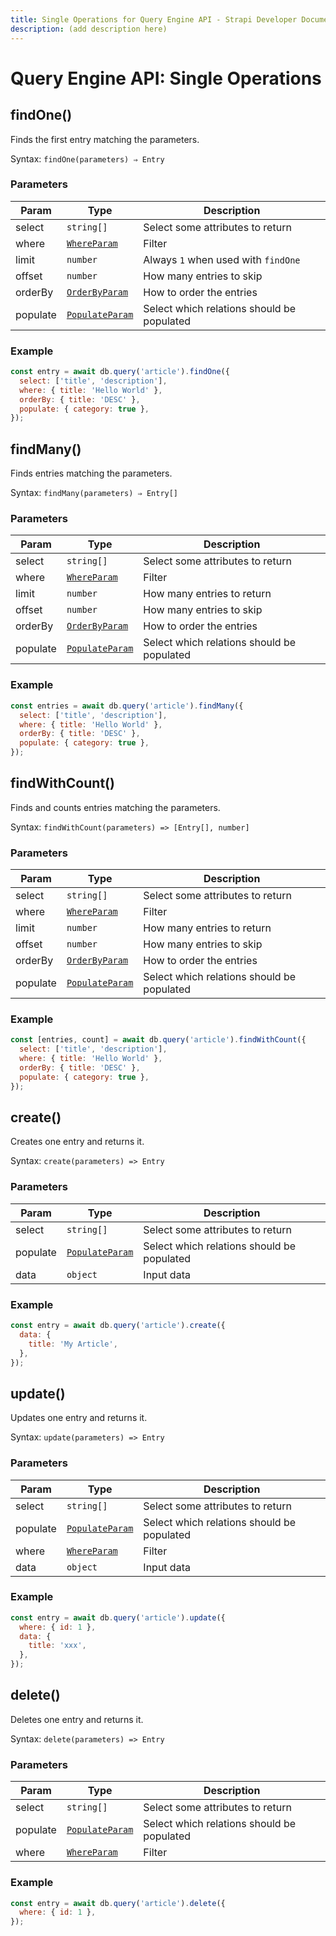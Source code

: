 ```yaml
---
title: Single Operations for Query Engine API - Strapi Developer Documentation
description: (add description here)
---
```

<!-- TODO: update SEO tags -->

# Query Engine API: Single Operations

## findOne()

Finds the first entry matching the parameters.

Syntax: `findOne(parameters) ⇒ Entry`

### Parameters

| Param    | Type                           | Description                                |
| -------- | ------------------------------ | ------------------------------------------ |
| select   | `string[]`                     | Select some attributes to return           |
| where    | [`WhereParam`](#filtering)     | Filter                                     |
| limit    | `number`                       | Always `1` when used with `findOne`        |
| offset   | `number`                       | How many entries to skip                   |
| orderBy  | [`OrderByParam`](#ordering)    | How to order the entries                   |
| populate | [`PopulateParam`](#populating) | Select which relations should be populated |

### Example

```js
const entry = await db.query('article').findOne({
  select: ['title', 'description'],
  where: { title: 'Hello World' },
  orderBy: { title: 'DESC' },
  populate: { category: true },
});
```

## findMany()

Finds entries matching the parameters.

Syntax: `findMany(parameters) ⇒ Entry[]`

### Parameters

| Param    | Type                           | Description                                |
| -------- | ------------------------------ | ------------------------------------------ |
| select   | `string[]`                     | Select some attributes to return           |
| where    | [`WhereParam`](#filtering)     | Filter                                     |
| limit    | `number`                       | How many entries to return                 |
| offset   | `number`                       | How many entries to skip                   |
| orderBy  | [`OrderByParam`](#ordering)    | How to order the entries                   |
| populate | [`PopulateParam`](#populating) | Select which relations should be populated |

### Example

```js
const entries = await db.query('article').findMany({
  select: ['title', 'description'],
  where: { title: 'Hello World' },
  orderBy: { title: 'DESC' },
  populate: { category: true },
});
```

## findWithCount()

Finds and counts entries matching the parameters.

Syntax: `findWithCount(parameters) => [Entry[], number]`

### Parameters

| Param    | Type                           | Description                                |
| -------- | ------------------------------ | ------------------------------------------ |
| select   | `string[]`                     | Select some attributes to return           |
| where    | [`WhereParam`](#filtering)     | Filter                                     |
| limit    | `number`                       | How many entries to return                 |
| offset   | `number`                       | How many entries to skip                   |
| orderBy  | [`OrderByParam`](#ordering)    | How to order the entries                   |
| populate | [`PopulateParam`](#populating) | Select which relations should be populated |

### Example

```js
const [entries, count] = await db.query('article').findWithCount({
  select: ['title', 'description'],
  where: { title: 'Hello World' },
  orderBy: { title: 'DESC' },
  populate: { category: true },
});
```

## create()

Creates one entry and returns it.

Syntax: `create(parameters) => Entry`

### Parameters

| Param    | Type                           | Description                                |
| -------- | ------------------------------ | ------------------------------------------ |
| select   | `string[]`                     | Select some attributes to return           |
| populate | [`PopulateParam`](#populating) | Select which relations should be populated |
| data     | `object`                       | Input data                                 |

### Example

```js
const entry = await db.query('article').create({
  data: {
    title: 'My Article',
  },
});
```

## update()

Updates one entry and returns it.

Syntax: `update(parameters) => Entry`

### Parameters

| Param    | Type                           | Description                                |
| -------- | ------------------------------ | ------------------------------------------ |
| select   | `string[]`                     | Select some attributes to return           |
| populate | [`PopulateParam`](#populating) | Select which relations should be populated |
| where    | [`WhereParam`](#filtering)     | Filter                                     |
| data     | `object`                       | Input data                                 |

### Example

```js
const entry = await db.query('article').update({
  where: { id: 1 },
  data: {
    title: 'xxx',
  },
});
```

## delete()

Deletes one entry and returns it.

Syntax: `delete(parameters) => Entry`

### Parameters

| Param    | Type                           | Description                                |
| -------- | ------------------------------ | ------------------------------------------ |
| select   | `string[]`                     | Select some attributes to return           |
| populate | [`PopulateParam`](#populating) | Select which relations should be populated |
| where    | [`WhereParam`](#filtering)     | Filter                                     |

### Example

```js
const entry = await db.query('article').delete({
  where: { id: 1 },
});
```
